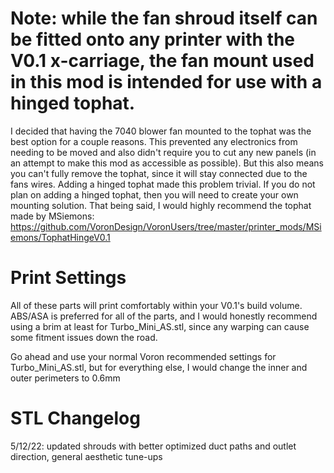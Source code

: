 # Note: while the fan shroud itself can be fitted onto any printer with the V0.1 x-carriage, the fan mount used in this mod is intended for use with a hinged tophat.
I decided that having the 7040 blower fan mounted to the tophat was the best option for a couple reasons. This prevented any electronics from needing to be moved and also didn't require you to cut any new panels (in an attempt to make this mod as accessible as possible). But this also means you can't fully remove the tophat, since it will stay connected due to the fans wires. Adding a hinged tophat made this problem trivial. If you do not plan on adding a hinged tophat, then you will need to create your own mounting solution. That being said, I would highly recommend the tophat made by MSiemons: https://github.com/VoronDesign/VoronUsers/tree/master/printer_mods/MSiemons/TophatHingeV0.1

# Print Settings
All of these parts will print comfortably within your V0.1's build volume. ABS/ASA is preferred for all of the parts, and I would honestly recommend using a brim at least for Turbo_Mini_AS.stl, since any warping can cause some fitment issues down the road.

Go ahead and use your normal Voron recommended settings for Turbo_Mini_AS.stl, but for everything else, I would change the inner and outer perimeters to 0.6mm

# STL Changelog
5/12/22: updated shrouds with better optimized duct paths and outlet direction, general aesthetic tune-ups
